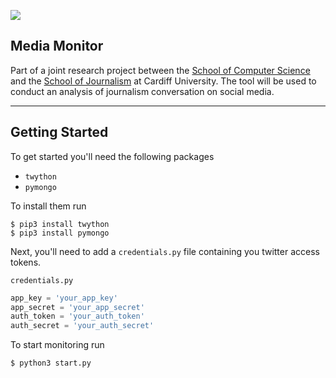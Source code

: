 ![](https://upload.wikimedia.org/wikipedia/en/b/b1/Cardiff_university_logo.png)

## Media Monitor

Part of a joint research project between the [School of Computer Science](https://www.cs.cf.ac.uk/) and the [School of Journalism](http://www.cardiff.ac.uk/journalism-media-cultural-studies) at Cardiff University. The tool will be used to conduct an analysis of journalism conversation on social media.

---

## Getting Started

To get started you'll need the following packages
- `twython`
- `pymongo`

To install them run

```
$ pip3 install twython
$ pip3 install pymongo
```

Next, you'll need to add a `credentials.py` file containing you twitter access tokens.

`credentials.py`

```python
app_key = 'your_app_key'
app_secret = 'your_app_secret'
auth_token = 'your_auth_token'
auth_secret = 'your_auth_secret'

```

To start monitoring run

```
$ python3 start.py
```
